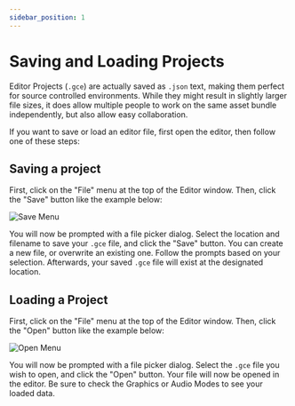 ```yaml
---
sidebar_position: 1
---
```


# Saving and Loading Projects

Editor Projects (`.gce`) are actually saved as `.json` text, making them perfect for source controlled environments. While they might result in slightly larger file sizes, it does allow multiple people to work on the same asset bundle independently, but also allow easy collaboration.

If you want to save or load an editor file, first open the editor, then follow one of these steps:

## Saving a project

First, click on the "File" menu at the top of the Editor window. Then, click the "Save" button like the example below:

![Save Menu](/img/save-menu.png)

You will now be prompted with a file picker dialog. Select the location and filename to save your `.gce` file, and click the "Save" button. You can create a new file, or overwrite an existing one. Follow the prompts based on your selection. Afterwards, your saved `.gce` file will exist at the designated location.

## Loading a Project

First, click on the "File" menu at the top of the Editor window. Then, click the "Open" button like the example below:

![Open Menu](/img/open-menu.png)

You will now be prompted with a file picker dialog. Select the `.gce` file you wish to open, and click the "Open" button. Your file will now be opened in the editor. Be sure to check the Graphics or Audio Modes to see your loaded data.
